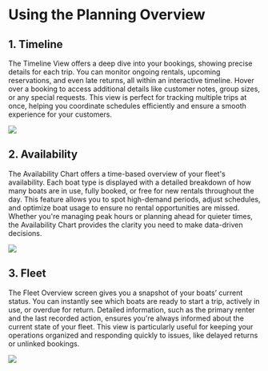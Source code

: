 # Using the Planning Overview

## 1. Timeline

The Timeline View offers a deep dive into your bookings, showing precise details for each trip. You can monitor ongoing rentals, upcoming reservations, and even late returns, all within an interactive timeline. Hover over a booking to access additional details like customer notes, group sizes, or any special requests. This view is perfect for tracking multiple trips at once, helping you coordinate schedules efficiently and ensure a smooth experience for your customers.

![](https://d33v4339jhl8k0.cloudfront.net/docs/assets/5ec3f479042863474d1b00dc/images/67768a3bd641f0344ea4fcb4/file-9YGmbTs7do.png)

## 2. Availability

The Availability Chart offers a time-based overview of your fleet's availability. Each boat type is displayed with a detailed breakdown of how many boats are in use, fully booked, or free for new rentals throughout the day. This feature allows you to spot high-demand periods, adjust schedules, and optimize boat usage to ensure no rental opportunities are missed. Whether you're managing peak hours or planning ahead for quieter times, the Availability Chart provides the clarity you need to make data-driven decisions.

![](https://d33v4339jhl8k0.cloudfront.net/docs/assets/5ec3f479042863474d1b00dc/images/67768a43ee16567e6d40e969/file-rEZO2Fy1Bc.png)

## 3. Fleet

The Fleet Overview screen gives you a snapshot of your boats’ current status. You can instantly see which boats are ready to start a trip, actively in use, or overdue for return. Detailed information, such as the primary renter and the last recorded action, ensures you're always informed about the current state of your fleet. This view is particularly useful for keeping your operations organized and responding quickly to issues, like delayed returns or unlinked bookings.

![](https://d33v4339jhl8k0.cloudfront.net/docs/assets/5ec3f479042863474d1b00dc/images/67768a4b7aa7755adceaea1d/file-g23EHoyZRz.png)

